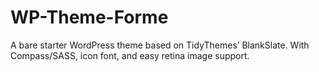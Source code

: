 WP-Theme-Forme
==============

A bare starter WordPress theme based on TidyThemes’ BlankSlate. With Compass/SASS, icon font, and easy retina image support.
